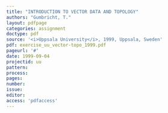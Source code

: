```yaml
---
title: "INTRODUCTION TO VECTOR DATA AND TOPOLOGY"
authors: "Gumbricht, T."
layout: pdfpage
categories: assignment
doctype: pdf
source: '<i>Uppsala University</i>, 1999, Uppsala, Sweden'
pdf: exercise_uu_vector-topo_1999.pdf
pageurl: '#'
date: 1999-09-04
projectid: uu
pattern:
process:
pages:
number:
issue:
editor:
access: 'pdfaccess'
---
```

